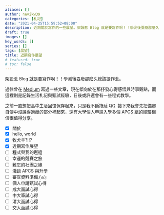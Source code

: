 ```yaml
---
aliases: []
author: nevikw39
categories: [札記]
date: "2021-04-25T15:59:52+08:00"
description: 近期關於寫作的一些展望。架設惹 Blog 就是要寫作啊！！學測後耍廢那麼久總該振作惹。過往曾在 Medium 寫過一些文章，現在傾向於在那抒發心得感悟與時事觀點，而這裡則是記錄生活札記與甄試經驗，日後或許還會有一些程式教學。
draft: true
images: []
key_words: []
series: []
tags: [展望]
title: 近期寫作展望
# featured: true
# toc: false
---
```


架設惹 Blog 就是要寫作啊！！學測後耍廢那麼久總該振作惹。

過往曾在 [Medium](https://nevikw39.medium.com/) 寫過一些文章，現在傾向於在那抒發心得感悟與時事觀點，而這裡則是記錄生活札記與甄試經驗，日後或許還會有一些程式教學。

之前一直想把高中生活回憶保存起來，只是我不斷拖延 QQ. 接下來我會先把備審自傳中沒說得過癮的部分補起來，還有大學個人申請入學多個 APCS 組的經驗相信很值得分享。

- [x] 關於
- [x] hello, world
- [x] 牧犬羊⁈⁉
- [x] 近期寫作展望
- [ ] 程式與我的邂逅
- [ ] 幸運的競賽之旅
- [ ] 難忘的社團之緣
- [ ] 淺談 APCS 與升學
- [ ] 審查資料準備方向
- [ ] 個人申請甄試心得
- [ ] 成大面試心得
- [ ] 中大筆試心得
- [ ] 清大面試心得
- [ ] 交大面試心得
